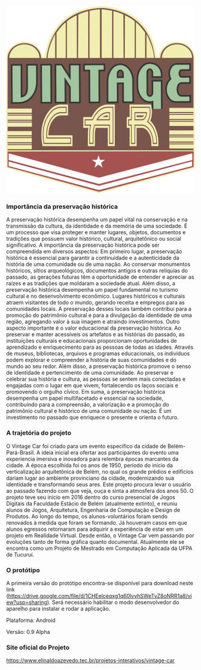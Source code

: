 <center><img src="Source/Logo/Vintage_logo.png"></center>

### Importância da preservação histórica
A preservação histórica desempenha um papel vital na conservação e na transmissão da cultura, da identidade e da memória de uma sociedade. É um processo que visa proteger e manter lugares, objetos, documentos e tradições que possuem valor histórico, cultural, arquitetônico ou social significativo. A importância da preservação histórica pode ser compreendida em diversos aspectos:
Em primeiro lugar, a preservação histórica é essencial para garantir a continuidade e a autenticidade da história de uma comunidade ou de uma nação. Ao conservar monumentos históricos, sítios arqueológicos, documentos antigos e outras relíquias do passado, as gerações futuras têm a oportunidade de entender e apreciar as raízes e as tradições que moldaram a sociedade atual.
Além disso, a preservação histórica desempenha um papel fundamental no turismo cultural e no desenvolvimento econômico. Lugares históricos e culturais atraem visitantes de todo o mundo, gerando receita e empregos para as comunidades locais. A preservação desses locais também contribui para a promoção do patrimônio cultural e para a divulgação da identidade de uma região, agregando valor à sua imagem e atraindo investimentos.
Outro aspecto importante é o valor educacional da preservação histórica. Ao preservar e manter acessíveis os artefatos e as histórias do passado, as instituições culturais e educacionais proporcionam oportunidades de aprendizado e enriquecimento para as pessoas de todas as idades. Através de museus, bibliotecas, arquivos e programas educacionais, os indivíduos podem explorar e compreender a história de suas comunidades e do mundo ao seu redor.
Além disso, a preservação histórica promove o senso de identidade e pertencimento de uma comunidade. Ao preservar e celebrar sua história e cultura, as pessoas se sentem mais conectadas e engajadas com o lugar em que vivem, fortalecendo os laços sociais e promovendo o orgulho cívico.
Em suma, a preservação histórica desempenha um papel multifacetado e essencial na sociedade, contribuindo para a compreensão, a valorização e a promoção do patrimônio cultural e histórico de uma comunidade ou nação. É um investimento no passado que enriquece o presente e orienta o futuro.

### A trajetória do projeto
O Vintage Car foi criado para um evento específico da cidade de Belém-Pará-Brasil. A ideia inicial era ofertar aos participantes do evento uma experiencia imersiva e inovadora para relembra épocas marcantes da cidade.
A época escolhida foi os anos de 1950, período do início da verticalização arquitetônica de Belém, no qual os grande prédios e edifícios dariam lugar ao ambiente provinciano da cidade, modernizando sua identidade e transformando seus ares.
Este projeto procura levar o usuário ao passado fazendo com que veja, ouça e sinta a atmosfera dos anos 50.
O projeto teve seu início em 2016 dentro do curso presencial de Jogos Digitais da Faculdade Estácio de Belém (atualmente extinto), e reuniu alunos de Jogos, Arquitetura, Engenharia de Computação e Design de Produtos. Ao longo do tempo, os alunos-voluntários foram sendo renovados à medida que foram se formando. Já houveram casos em que alunos egressos retornaram para adquirir a experiência de estar em um projeto em Realidade Virtual.
Desde então, o Vintage Car vem passando por evoluções tanto de forma gráfica quanto documental. Atualmente ele se encontra como um Projeto de Mestrado em Computação Aplicada da UFPA de Tucuruí.

### O protótipo
A primeira versão do protótipo encontra-se disponível para download neste link (https://drive.google.com/file/d/1CHEelceqxg1q60lvvhSWeTvZ8oNRR1a8/view?usp=sharing). Será necessário habilitar o modo desenvolvedor do aparelho para instalar e rodar a aplicação.

Plataforma: Android

Versão: 0.9 Alpha

### Site oficial do Projeto
https://www.elinaldoazevedo.tec.br/projetos-interativos/vintage-car
